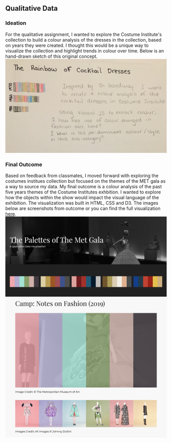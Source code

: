 ## Qualitative Data 

### Ideation 
For the qualitative assignment, I wanted to explore the Costume Institute's collection to build a colour analysis of the dresses in the collection, based on years they were created. I thought this would be a unique way to visualize the collection and highlight trends in colour over time. Below is an hand-drawn sketch of this original concept. 
<br>
![Image of Sketch](https://github.com/lulujordanna/major-studio-1/blob/master/qualitativeData/images/readmeImages/concept.jpg)


### Final Outcome
Based on feedback from classmates, I moved forward with exploring the costumes institues collection but focused on the themes of the MET gala as a way to source my data. My final outcome is a colour analysis of the past five years themes of the Costume Institutes exhbition. I wanted to explore how the objects within the show would impact the visual language of the exhibition. The visualization was built in HTML, CSS and D3. The images below are screenshots from outcome or you can find the full visualization [here](https://lulujordanna.github.io/major-studio-1/qualitativeData/). 
<br>
![Image of Header](https://github.com/lulujordanna/major-studio-1/blob/master/qualitativeData/images/readmeImages/header.png)
![Palette 1](https://github.com/lulujordanna/major-studio-1/blob/master/qualitativeData/images/readmeImages/palette1.png)

